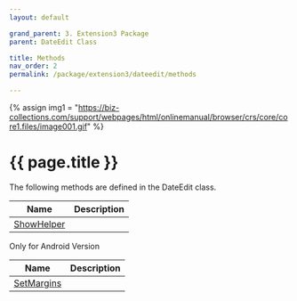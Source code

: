 ```yaml
---
layout: default

grand_parent: 3. Extension3 Package
parent: DateEdit Class

title: Methods
nav_order: 2
permalink: /package/extension3/dateedit/methods

---
```

{% assign img1 = "https://biz-collections.com/support/webpages/html/onlinemanual/browser/crs/core/core1.files/image001.gif" %}


# {{ page.title }}

The following methods are defined in the DateEdit class.

|Name       | Description |
|----------	|-------------|
|[ShowHelper](/package/extension3/dateedit/methods/showhelper)||

Only for Android Version

|Name       | Description |
|----------	|-------------|
|[SetMargins](/package/extension3/dateedit/methods/setmargins)||